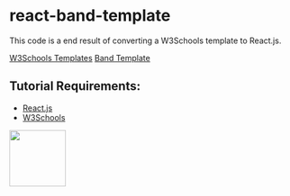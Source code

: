 # react-band-template

This code is a end result of converting a W3Schools template to React.js.

[W3Schools Templates](https://www.w3schools.com/w3css/w3css_templates.asp)
[Band Template](https://www.w3schools.com/w3css/tryw3css_templates_band.htm)

## Tutorial Requirements:

* [React.js](https://reactjs.org/)
* [W3Schools](https://www.w3schools.com/) 

<a href="https://codeadam.ca">
<img src="https://codeadam.ca/images/code-block.png" width="100">
</a>

